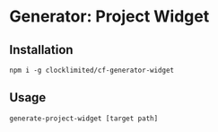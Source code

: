 # Generator: Project Widget

## Installation

```
npm i -g clocklimited/cf-generator-widget
```

## Usage

```
generate-project-widget [target path]
```
